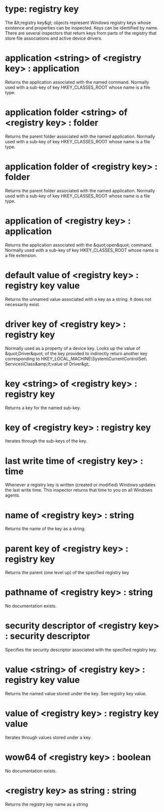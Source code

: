 # type: registry key

The &amp;lt;registry key&amp;gt; objects represent Windows registry keys whose existence and properties can be inspected. Keys can be identified by name. There are several inspectors that return keys from parts of the registry that store file associations and active device drivers.

# application &lt;string&gt; of &lt;registry key&gt; : application

Returns the application associated with the named command. Normally used with a sub-key of key HKEY_CLASSES_ROOT whose name is a file type.

# application folder &lt;string&gt; of &lt;registry key&gt; : folder

Returns the parent folder associated with the named application. Normally used with a sub-key of key HKEY_CLASSES_ROOT whose name is a file type.

# application folder of &lt;registry key&gt; : folder

Returns the parent folder associated with the named application. Normally used with a sub-key of key HKEY_CLASSES_ROOT whose name is a file type.

# application of &lt;registry key&gt; : application

Returns the application associated with the &amp;quot;open&amp;quot; command. Normally used with a sub-key of key HKEY_CLASSES_ROOT whose name is a file extension.

# default value of &lt;registry key&gt; : registry key value

Returns the unnamed value associated with a key as a string. It does not necessarily exist.

# driver key of &lt;registry key&gt; : registry key

Normally used as a property of a device key. Looks up the value of &amp;quot;Driver&amp;quot; of the key provided to indirectly return another key corresponding to HKEY_LOCAL_MACHINE\System\CurrentControlSet\ Services\Class\&amp;lt;value of Driver&amp;gt;.

# key &lt;string&gt; of &lt;registry key&gt; : registry key

Returns a key for the named sub-key.

# key of &lt;registry key&gt; : registry key

Iterates through the sub-keys of the key.

# last write time of &lt;registry key&gt; : time

Whenever a registry key is written (created or modified) Windows updates the last write time. This inspector returns that time to you on all Windows agents.

# name of &lt;registry key&gt; : string

Returns the name of the key as a string.

# parent key of &lt;registry key&gt; : registry key

Returns the parent (one level up) of the specified registry key

# pathname of &lt;registry key&gt; : string

No documentation exists.

# security descriptor of &lt;registry key&gt; : security descriptor

Specifies the security descriptor associated with the specified registry key.

# value &lt;string&gt; of &lt;registry key&gt; : registry key value

Returns the named value stored under the key. See registry key value.

# value of &lt;registry key&gt; : registry key value

Iterates through values stored under a key.

# wow64 of &lt;registry key&gt; : boolean

No documentation exists.

# &lt;registry key&gt; as string : string

Returns the registry key name as a string
